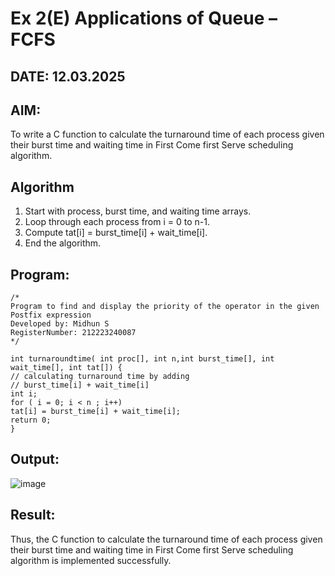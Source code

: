 # Ex 2(E) Applications of Queue – FCFS
## DATE: 12.03.2025
## AIM:
To write a C function to calculate the turnaround time of each process given their burst time and waiting time in First Come first Serve scheduling algorithm.
## Algorithm
1. Start with process, burst time, and waiting time arrays.
2. Loop through each process from i = 0 to n-1.
3. Compute tat[i] = burst_time[i] + wait_time[i].
4. End the algorithm.

## Program:
```
/*
Program to find and display the priority of the operator in the given Postfix expression
Developed by: Midhun S
RegisterNumber: 212223240087  
*/

int turnaroundtime( int proc[], int n,int burst_time[], int wait_time[], int tat[]) {
// calculating turnaround time by adding
// burst_time[i] + wait_time[i]
int i;
for ( i = 0; i < n ; i++)
tat[i] = burst_time[i] + wait_time[i];
return 0;
}
```

## Output:
![image](https://github.com/user-attachments/assets/aefc48f6-da62-4d16-9e1f-c167b8cae638)



## Result:
Thus, the C function to calculate the turnaround time of each process given their burst time and waiting time in First Come first Serve scheduling algorithm is implemented successfully.
